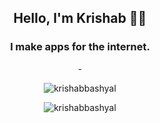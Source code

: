 <h2 align="center">Hello, I'm Krishab 👋🏼</h2>
<h3 align="center">I make apps for the internet.</h3>
<p align="center">-</p>




<p align="center"><img align="center" src="https://github-readme-streak-stats.herokuapp.com/?user=krishabbashyal&" alt="krishabbashyal" /></p>
<p align="center"><img align="center" src="https://github-readme-stats.vercel.app/api/top-langs?username=krishabbashyal&show_icons=true&locale=en&layout=compact" alt="krishabbashyal" /></p>


